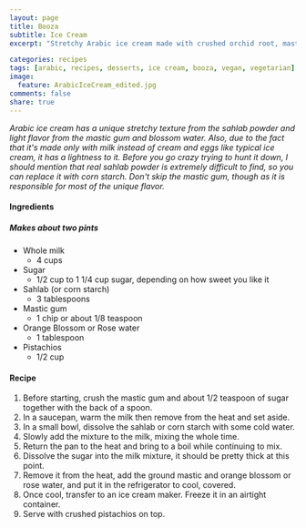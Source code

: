 ```yaml
---
layout: page
title: Booza
subtitle: Ice Cream
excerpt: "Stretchy Arabic ice cream made with crushed orchid root, mastic gum, and blossom water."

categories: recipes
tags: [arabic, recipes, desserts, ice cream, booza, vegan, vegetarian]
image:
  feature: ArabicIceCream_edited.jpg
comments: false
share: true
---
```


*Arabic ice cream has a unique stretchy texture from the sahlab powder and light flavor from the mastic gum and blossom water. Also, due to the fact that it's made only with milk instead of cream and eggs like typical ice cream, it has a lightness to it. Before you go crazy trying to hunt it down, I should mention that real sahlab powder is extremely difficult to find, so you can replace it with corn starch. Don't skip the mastic gum, though as it is responsible for most of the unique flavor.*

#### Ingredients

##### Makes about two pints

* Whole milk
  - 4 cups
* Sugar
  - 1/2 cup to 1 1/4 cup sugar, depending on how sweet you like it
* Sahlab (or corn starch)
  - 3 tablespoons
* Mastic gum
  - 1 chip or about 1/8 teaspoon
* Orange Blossom or Rose water
  - 1 tablespoon
* Pistachios
  - 1/2 cup

#### Recipe

1. Before starting, crush the mastic gum and about 1/2 teaspoon of sugar together with the back of a spoon.
2. In a saucepan, warm the milk then remove from the heat and set aside.
3. In a small bowl, dissolve the sahlab or corn starch with some cold water.
4. Slowly add the mixture to the milk, mixing the whole time.
5. Return the pan to the heat and bring to a boil while continuing to mix.
6. Dissolve the sugar into the milk mixture, it should be pretty thick at this point.
7. Remove it from the heat, add the ground mastic and orange blossom or rose water, and put it in the refrigerator to cool, covered.
8. Once cool, transfer to an ice cream maker. Freeze it in an airtight container.
9. Serve with crushed pistachios on top.
